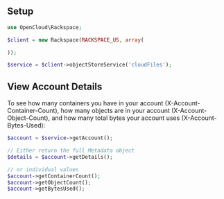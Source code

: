 ## Setup

```php
use OpenCloud\Rackspace;

$client = new Rackspace(RACKSPACE_US, array(

));

$service = $client->objectStoreService('cloudFiles');
```

## View Account Details

To see how many containers you have in your account (X-Account-Container-Count), how many objects are in your account
(X-Account-Object-Count), and how many total bytes your account uses (X-Account-Bytes-Used):

```php
$account = $service->getAccount();

// Either return the full Metadata object
$details = $account->getDetails();

// or individual values
$account->getContainerCount();
$account->getObjectCount();
$account->getBytesUsed();
```
